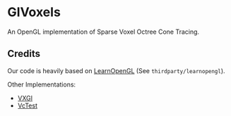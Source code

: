 # GIVoxels
An OpenGL implementation of Sparse Voxel Octree Cone Tracing.


## Credits

Our code is heavily based on [LearnOpenGL](learnopengl.com) (See ``thirdparty/learnopengl``).

Other Implementations:
- [VXGI](https://github.com/mcela/vxgi)
- [VcTest](https://github.com/AdamYuan/VcTest)